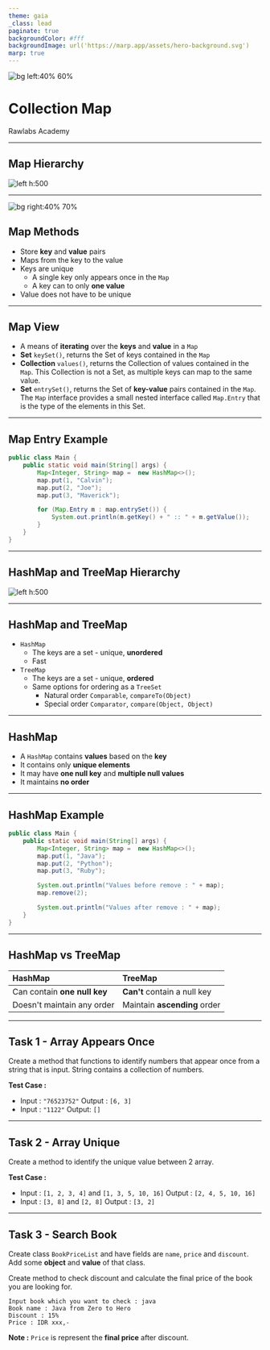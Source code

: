 ```yaml
---
theme: gaia
_class: lead
paginate: true
backgroundColor: #fff
backgroundImage: url('https://marp.app/assets/hero-background.svg')
marp: true
---
```


![bg left:40% 60%](./../images/rawlabs-academy-logo.png)

# Collection **Map**

Rawlabs Academy

---
## Map **Hierarchy**
![left h:500](../images/materi-java/iterable-and-collection/map-hierarchy.png)

---
![bg right:40% 70%](../images/materi-java/iterable-and-collection/map-methods.png)
## Map Methods
- Store **key** and **value** pairs
- Maps from the key to the value
- Keys are unique
    - A single key only appears once in the `Map`
    - A key can to only **one value**
- Value does not have to be unique

---
## Map **View**
- A means of **iterating** over the **keys** and **value** in a `Map`
- **Set** `keySet()`, returns the Set of keys contained in the `Map`
- **Collection** `values()`, returns the Collection of values contained in the `Map`. This Collection is not a Set, as multiple keys can map to the same value.
- **Set** `entrySet()`, returns the Set of **key-value** pairs contained in the `Map`. The `Map` interface provides a small nested interface called `Map.Entry` that is the type of the elements in this Set.

---
## Map **Entry** Example
```java
public class Main {
    public static void main(String[] args) {
        Map<Integer, String> map =  new HashMap<>();
        map.put(1, "Calvin");
        map.put(2, "Joe");
        map.put(3, "Maverick");

        for (Map.Entry m : map.entrySet()) {
            System.out.println(m.getKey() + " :: " + m.getValue());
        }
    }
}
```

---
## **HashMap** and **TreeMap** Hierarchy
![left h:500](../images/materi-java/iterable-and-collection/hashmap-treemap-hierarchy.png)

---
## **HashMap** and **TreeMap**
- `HashMap`
    - The keys are a set - unique, **unordered**
    - Fast
- `TreeMap`
    - The keys are a set - unique, **ordered**
    - Same options for ordering as a `TreeSet`
        - Natural order `Comparable`, `compareTo(Object)`
        - Special order `Comparator`, `compare(Object, Object)`

---
## HashMap
- A `HashMap` contains **values** based on the **key**
- It contains only **unique elements**
- It may have **one null key** and **multiple null values**
- It maintains **no order**

---
## HashMap **Example**
```java
public class Main {
    public static void main(String[] args) {
        Map<Integer, String> map =  new HashMap<>();
        map.put(1, "Java");
        map.put(2, "Python");
        map.put(3, "Ruby");

        System.out.println("Values before remove : " + map);
        map.remove(2);

        System.out.println("Values after remove : " + map);
    }
}
```

---
## HashMap **vs** TreeMap

| HashMap | TreeMap |
|:--------|:--------|
| Can contain **one null key** | **Can't** contain a null key |
| Doesn't maintain any order| Maintain **ascending** order |

---
## Task 1 - **Array Appears Once**

Create a method that functions to identify numbers that appear once from a string that is input. String contains a collection of numbers.

**Test Case :**
- Input : `"76523752"`
  Output : `[6, 3]`
- Input : `"1122"`
  Output: `[]`

---
## Task 2 - **Array Unique**

Create a method to identify the unique value between 2 array.

**Test Case :**
- Input : `[1, 2, 3, 4]` and `[1, 3, 5, 10, 16]`
  Output : `[2, 4, 5, 10, 16]`
- Input : `[3, 8]` and `[2, 8]`
  Output : `[3, 2]`

---
## Task 3 - **Search Book**

Create class `BookPriceList` and have fields are `name`,  `price` and `discount`. Add some **object** and **value** of that class.

Create method to check discount and calculate the final price of the book you are looking for.

```text
Input book which you want to check : java
Book name : Java from Zero to Hero
Discount : 15%
Price : IDR xxx,-
```

**Note :** `Price` is represent the **final price** after discount.